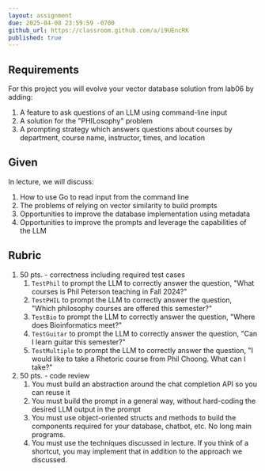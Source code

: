```yaml
---
layout: assignment
due: 2025-04-08 23:59:59 -0700
github_url: https://classroom.github.com/a/i9UEncRK
published: true
---
```


## Requirements

For this project you will evolve your vector database solution from lab06 by adding:

1. A feature to ask questions of an LLM using command-line input
1. A solution for the "PHILosophy" problem
1. A prompting strategy which answers questions about courses by department, course name, instructor, times, and location

## Given

In lecture, we will discuss:

1. How to use Go to read input from the command line
1. The problems of relying on vector similarity to build prompts
1. Opportunities to improve the database implementation using metadata
1. Opportunities to improve the prompts and leverage the capabilities of the LLM

## Rubric

1. 50 pts. - correctness including required test cases
    1. `TestPhil` to prompt the LLM to correctly answer the question, "What courses is Phil Peterson teaching in Fall 2024?"
    1. `TestPHIL` to prompt the LLM to correctly answer the question, "Which philosophy courses are offered this semester?"
    1. `TestBio` to prompt the LLM to correctly answer the question, "Where does Bioinformatics meet?"
    1. `TestGuitar` to prompt the LLM to correctly answer the question, "Can I learn guitar this semester?"
    1. `TestMultiple` to prompt the LLM to correctly answer the question, "I would like to take a Rhetoric course from Phil Choong. What can I take?"
1. 50 pts. - code review
    1. You must build an abstraction around the chat completion API so you can reuse it
    1. You must build the prompt in a general way, without hard-coding the desired LLM output in the prompt
    1. You must use object-oriented structs and methods to build the components required for your database, chatbot, etc. No long main programs. 
    1. You must use the techniques discussed in lecture. If you think of a shortcut, you may implement that in addition to the approach we discussed.
